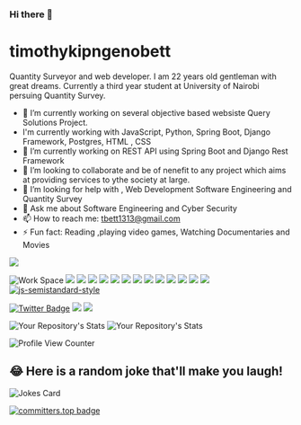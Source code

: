 ### Hi there 👋
# timothykipngenobett
Quantity Surveyor and web developer.
I am 22 years old gentleman with great dreams.
Currently  a third year student  at University of Nairobi persuing Quantity Survey.


- 🔭 I’m currently working on several objective based websiste Query Solutions Project.
-  I'm currently working with JavaScript, Python, Spring Boot, Django Framework, Postgres, HTML , CSS
- 🌱 I’m currently working on REST API using Spring Boot and Django Rest Framework 
- 👯 I’m looking to collaborate and  be of nenefit to any project which aims at  providing  services to ythe society at large.
- 🤔 I’m looking for help with  , Web Development Software Engineering and Quantity Survey
- 💬 Ask me about Software Engineering and Cyber Security
- 📫 How to reach me:  tbett1313@gmail.com
- ⚡ Fun fact: Reading ,playing video games, Watching Documentaries and Movies 


![](https://github.com/vivekweb2013/vivekweb2013/blob/main/developer.gif)


![Work Space](https://img.shields.io/badge/Intel-Core_i5_10th-0071C5?style=for-the-badge&logo=intel&logoColor=white)
![](https://img.shields.io/badge/Python-3776AB?style=for-the-badge&logo=python&logoColor=white)
![](https://img.shields.io/badge/HTML5-E34F26?style=for-the-badge&logo=html5&logoColor=white)
![](https://img.shields.io/badge/JavaScript-F7DF1E?style=for-the-badge&logo=javascript&logoColor=black)
![](https://img.shields.io/badge/C-00599C?style=for-the-badge&logo=c&logoColor=white)
![](https://img.shields.io/badge/CSS3-1572B6?style=for-the-badge&logo=css3&logoColor=white)
![](https://img.shields.io/badge/Ubuntu-E95420?style=for-the-badge&logo=ubuntu&logoColor=white)
![](https://img.shields.io/badge/Android-3DDC84?style=for-the-badge&logo=android&logoColor=white)
![](https://img.shields.io/badge/Windows-0078D6?style=for-the-badge&logo=windows&logoColor=white)
![](https://img.shields.io/badge/Microsoft_Office-D83B01?style=for-the-badge&logo=microsoft-office&logoColor=white)
![](https://img.shields.io/badge/PostgreSQL-316192?style=for-the-badge&logo=postgresql&logoColor=white)
![](https://img.shields.io/badge/MySQL-00000F?style=for-the-badge&logo=mysql&logoColor=white)
![](https://img.shields.io/badge/Django-092E20?style=for-the-badge&logo=django&logoColor=white)
![](https://img.shields.io/badge/Bootstrap-563D7C?style=for-the-badge&logo=bootstrap&logoColor=white)
[![js-semistandard-style](https://raw.githubusercontent.com/standard/semistandard/master/badge.svg)](https://github.com/standard/semistandard)

[![Twitter Badge](https://badgen.net/badge/icon/twitter?icon=twitter&label)](https://twitter.com/bostonerhemney)
![](https://img.shields.io/badge/LinkedIn-0077B5?style=for-the-badge&logo=linkedin&logoColor=white)
![](https://img.shields.io/badge/GitHub-100000?style=for-the-badge&logo=github&logoColor=white)

![Your Repository's Stats](https://github-readme-stats.vercel.app/api?username=timothybett&show_icons=true) ![Your Repository's Stats](https://github-readme-stats.vercel.app/api/top-langs/?username=timothykipngenobett&theme=blue-green)

![Profile View Counter](https://komarev.com/ghpvc/?username=timothykipngenobett)

## 😂 Here is a random joke that'll make you laugh!
![Jokes Card](https://readme-jokes.vercel.app/api)

[![committers.top badge](https://user-badge.committers.top/kenya/timothykipngenobett.svg)](https://user-badge.committers.top/kenya/timothykipngenobett)
